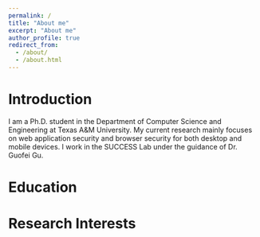 ```yaml
---
permalink: /
title: "About me"
excerpt: "About me"
author_profile: true
redirect_from: 
  - /about/
  - /about.html
---
```


# Introduction
I am a Ph.D. student in the Department of Computer Science and Engineering at Texas A&M University. My current research mainly focuses on web application security and browser security for both desktop and mobile devices. I work in the SUCCESS Lab under the guidance of Dr. Guofei Gu.

# Education
# Research Interests
